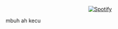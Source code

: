 <div align="center"> 
 
 [![Spotify](https://novatorem-distifay.vercel.app/api/spotify)](https://open.spotify.com/user/p8cdamryhgaq77dttqt13vjtz?si=cfc94d89de6d4a85)

</div>

mbuh ah kecu
